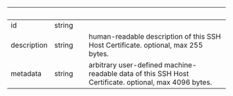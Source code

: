 
|&nbsp;|&nbsp;|&nbsp;|&nbsp;|
|---|---|---|---|
| id | string | |  |
| description | string | | human-readable description of this SSH Host Certificate. optional, max 255 bytes. |
| metadata | string | | arbitrary user-defined machine-readable data of this SSH Host Certificate. optional, max 4096 bytes. |